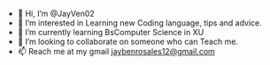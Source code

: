 - 👋 Hi, I’m @JayVen02
- 👀 I’m interested in Learning new Coding language, tips and advice.
- 🌱 I’m currently learning BsComputer Science in XU
- 💞️ I’m looking to collaborate on someone who can Teach me.
- 📫 Reach me at my gmail jaybenrosales12@gmail.com
